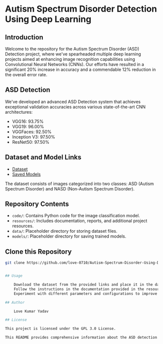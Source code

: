 
 # Autism Spectrum Disorder Detection Using Deep Learning

## Introduction

Welcome to the repository for the Autism Spectrum Disorder (ASD) Detection project, where we've spearheaded multiple deep learning projects aimed at enhancing image recognition capabilities using Convolutional Neural Networks (CNNs). Our efforts have resulted in a significant 20% increase in accuracy and a commendable 12% reduction in the overall error rate.

## ASD Detection

We've developed an advanced ASD Detection system that achieves exceptional validation accuracies across various state-of-the-art CNN architectures:

- VGG16: 93.75%
- VGG19: 96.00%
- VGGFaces: 92.50%
- Inception V3: 97.50%
- ResNet50: 97.50%

## Dataset and Model Links

- [Dataset](https://drive.google.com/drive/folders/1dCETVruQn4EZJash14C_Tv-aHfBFCo-e?usp=sharing)
- [Saved Models](https://drive.google.com/drive/folders/1ZHJBVKQJ1__zpHkbrbjB8J5F08ge8Wp7?usp=sharing)

The dataset consists of images categorized into two classes: ASD (Autism Spectrum Disorder) and NASD (Non-Autism Spectrum Disorder).

## Repository Contents

- `code/`: Contains Python code for the image classification model.
- `resources/`: Includes documentation, reports, and additional project resources.
- `data/`: Placeholder directory for storing dataset files.
- `models/`: Placeholder directory for saving trained models.

## Clone this Repository

```bash
git clone https://github.com/love-0710/Autism-Spectrum-Disorder-Using-Deep-Learning


## Usage

    Download the dataset from the provided links and place it in the data/ directory.
    Follow the instructions in the documentation provided in the resources/ directory to set up the environment and run the code.
    Experiment with different parameters and configurations to improve the model performance.

## Author

    Love Kumar Yadav

## License

This project is licensed under the GPL 3.0 License.

This README provides comprehensive information about the ASD detection project, including details about the project, dataset, repository contents, usage instructions, author information, and licensing details. Adjustments can be made as needed to suit your preferences or additional information.

